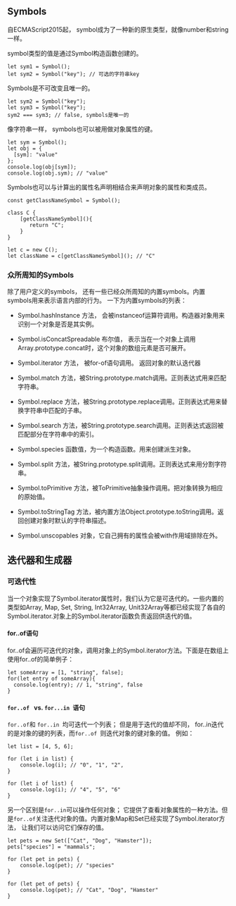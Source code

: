 ## Symbols
自ECMAScript2015起， symbol成为了一种新的原生类型，就像number和string一样。

symbol类型的值是通过Symbol构造函数创建的。
````
let sym1 = Symbol();
let sym2 = Symbol("key"); // 可选的字符串key
````
Symbols是不可改变且唯一的。
````
let sym2 = Symbol("key");
let sym3 = Symbol("key");
sym2 === sym3; // false, symbols是唯一的
````
像字符串一样， symbols也可以被用做对象属性的键。
````
let sym = Symbol();
let obj = {
  [sym]: "value"
};
console.log(obj[sym]);
console.log(obj.sym); // "value"
````

Symbols也可以与计算出的属性名声明相结合来声明对象的属性和类成员。
````
const getClassNameSymbol = Symbol();

class C {
    [getClassNameSymbol](){
       return "C";
    }
}

let c = new C();
let className = c[getClassNameSymbol](); // "C"

````
### 众所周知的Symbols
除了用户定义的symbols， 还有一些已经众所周知的内置symbols。内置symbols用来表示语言内部的行为。
一下为内置symbols的列表：
- Symbol.hashInstance
  方法， 会被instanceof运算符调用。构造器对象用来识别一个对象是否是其实例。
- Symbol.isConcatSpreadable
  布尔值， 表示当在一个对象上调用Array.prototype.concat时，这个对象的数组元素是否可展开。
- Symbol.iterator
  方法， 被for-of语句调用。 返回对象的默认迭代器
- Symbol.match
  方法，被String.prototype.match调用。正则表达式用来匹配字符串。
- Symbol.replace
  方法，被String.prototype.replace调用。正则表达式用来替换字符串中匹配的子串。

- Symbol.search
  方法，被String.prototype.search调用。正则表达式返回被匹配部分在字符串中的索引。

- Symbol.species
  函数值，为一个构造函数。用来创建派生对象。

- Symbol.split
  方法，被String.prototype.split调用。正则表达式来用分割字符串。

- Symbol.toPrimitive
  方法，被ToPrimitive抽象操作调用。把对象转换为相应的原始值。

- Symbol.toStringTag
  方法，被内置方法Object.prototype.toString调用。返回创建对象时默认的字符串描述。

- Symbol.unscopables
  对象，它自己拥有的属性会被with作用域排除在外。
      


## 迭代器和生成器
### 可迭代性
当一个对象实现了Symbol.iterator属性时，我们认为它是可迭代的。一些内置的类型如Array, Map, Set, String, Int32Array, Unit32Array等都已经实现了各自的Symbol.iterator.对象上的Symbol.iterator函数负责返回供迭代的值。
#### for..of语句
for..of会遍历可迭代的对象，调用对象上的Symbol.iterator方法。下面是在数组上使用for..of的简单例子：
````
let someArray = [1, "string", false];
for(let entry of someArray){
  console.log(entry); // 1, "string", false
}

````

#### ```for..of ``` vs. ```for...in ```语句
```for..of```和 ```for..in ```均可迭代一个列表； 但是用于迭代的值却不同， for..in迭代的是对象的键的列表，而```for..of ```则迭代对象的键对象的值。
例如：
````
let list = [4, 5, 6];

for (let i in list) {
    console.log(i); // "0", "1", "2",
}

for (let i of list) {
    console.log(i); // "4", "5", "6"
}

````
另一个区别是```for..in```可以操作任何对象； 它提供了查看对象属性的一种方法。但是```for..of```关注迭代对象的值。内置对象Map和Set已经实现了Symbol.iterator方法， 让我们可以访问它们保存的值。
````
let pets = new Set(["Cat", "Dog", "Hamster"]);
pets["species"] = "mammals";

for (let pet in pets) {
    console.log(pet); // "species"
}

for (let pet of pets) {
    console.log(pet); // "Cat", "Dog", "Hamster"
}

````
